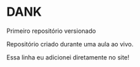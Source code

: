 # DANK
 Primeiro repositório versionado

 Repositório criado durante uma aula ao vivo.

Essa  linha eu adicionei diretamente no site!
